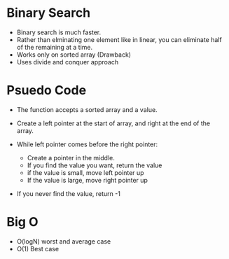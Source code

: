 # Binary Search

- Binary search is much faster.
- Rather than elminating one element like in linear, you can eliminate half of the remaining at a time.
- Works only on sorted array (Drawback)
- Uses divide and conquer approach

# Psuedo Code
- The function accepts a sorted array and a value.
- Create a left pointer at the start of array, and right at the end of the array.
- While left pointer comes before the right pointer:
   - Create a pointer in the middle.
   - If you find the value you want, return the value
   - if the value is small, move left pointer up
   - If the value is large, move right pointer up

- If you never find the value, return -1

# Big O 
- O(logN) worst and average case
- O(1) Best case

